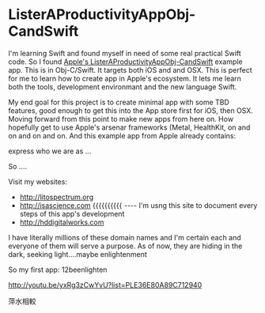 ListerAProductivityAppObj-CandSwift
===================================

I'm learning Swift and found myself in need of some real practical Swift code. So I found [Apple's ListerAProductivityAppObj-CandSwift](https://developer.apple.com/library/ios/samplecode/Lister/Listings/README_md.html) example app. This is in Obj-C/Swift. It targets both iOS and and OSX. This is perfect for me to learn how to create app in Apple's ecosystem. It lets me learn both the tools, development environmant and the new language Swift.

My end goal for this project is to create minimal app with some TBD features, good enough to get this into the App store first for iOS, then OSX. Moving forward from this point to make new apps from here on. How hopefully get to use Apple's arsenar frameworks (Metal, HealthKit, on and on and on and on. And this example app from Apple already contains:





express who we are as ...


So ....

Visit my websites:

- http://litospectrum.org
- http://isascience.com        {{{{{{{{{{ ----   I'm usng this site to document every steps of this app's development
- http://hddigitalworks.com


I have literally millions of these domain names and I'm certain each and everyone of them will serve a purpose. As of now, they are hiding in the dark, seeking light....maybe enlightenment

So my first app: 12beenlighten



http://youtu.be/yxRg3zCwYvU?list=PLE36E80A89C712940

萍水相較
